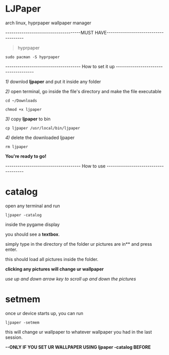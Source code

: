 # LJPaper
arch linux, hyprpaper wallpaper manager

-------------------------------------MUST HAVE-------------------------------------
>hyprpaper

```
sudo pacman -S hyprpaper
```

------------------------------------- How to set it up -------------------------------------


*1)* downlod **ljpaper** and put it inside any folder
   
*2)* open terminal, go inside the file's directory and make the file executable

```
cd ~/Downloads
```
```
chmod +x ljpaper
```

*3)* copy **ljpaper** to bin

```
cp ljpaper /usr/local/bin/ljpaper
```
   
*4)* delete the downloaded ljpaper

```
rm ljpaper
```
   
**You're ready to go!**



------------------------------------- How to use -------------------------------------

# catalog
open any terminal and run

```
ljpaper -catalog
```

inside the pygame display

you should see a **textbox**. 

simply type in the directory of the folder ur pictures are in** and press enter.


this should load all pictures inside the folder.

**clicking any pictures will change ur wallpaper**

*use up and down arrow key to scroll up and down the pictures*

# setmem
once ur device starts up, you can run
```
ljpaper -setmem
```

this will change ur wallpaper to whatever wallpaper you had in the last session. 

**--ONLY IF YOU SET UR WALLPAPER USING ljpaper -catalog BEFORE**
